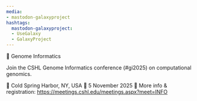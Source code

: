 ```yaml
---
media:
- mastodon-galaxyproject
hashtags:
  mastodon-galaxyproject:
  - UseGalaxy
  - GalaxyProject
---
```

📣 Genome Informatics

Join the CSHL Genome Informatics conference (#gi2025) on computational genomics.

📍 Cold Spring Harbor, NY, USA
📅 5 November 2025
🔗 More info & registration: https://meetings.cshl.edu/meetings.aspx?meet=INFO
